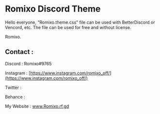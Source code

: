 # Romixo Discord Theme

Hello everyone,
"Romixo.theme.css" file can be used with BetterDiscord or Vencord, etc.
The file can be used for free and without license.

Romixo.

## Contact :

Discord : Romixo#9765

Instagram : [https://www.instagram.com/romixo_off/](https://www.instagram.com/romixo_off/)

Twitter :

Behance :

My Website : www.Romixo.rf.gd
